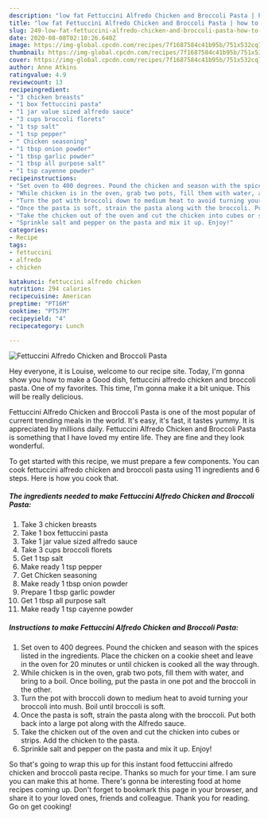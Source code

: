 ```yaml
---
description: "low fat Fettuccini Alfredo Chicken and Broccoli Pasta | how to make healthy Fettuccini Alfredo Chicken and Broccoli Pasta"
title: "low fat Fettuccini Alfredo Chicken and Broccoli Pasta | how to make healthy Fettuccini Alfredo Chicken and Broccoli Pasta"
slug: 249-low-fat-fettuccini-alfredo-chicken-and-broccoli-pasta-how-to-make-healthy-fettuccini-alfredo-chicken-and-broccoli-pasta
date: 2020-08-08T02:10:26.640Z
image: https://img-global.cpcdn.com/recipes/7f1687584c41b95b/751x532cq70/fettuccini-alfredo-chicken-and-broccoli-pasta-recipe-main-photo.jpg
thumbnail: https://img-global.cpcdn.com/recipes/7f1687584c41b95b/751x532cq70/fettuccini-alfredo-chicken-and-broccoli-pasta-recipe-main-photo.jpg
cover: https://img-global.cpcdn.com/recipes/7f1687584c41b95b/751x532cq70/fettuccini-alfredo-chicken-and-broccoli-pasta-recipe-main-photo.jpg
author: Anne Atkins
ratingvalue: 4.9
reviewcount: 13
recipeingredient:
- "3 chicken breasts"
- "1 box fettuccini pasta"
- "1 jar value sized alfredo sauce"
- "3 cups broccoli florets"
- "1 tsp salt"
- "1 tsp pepper"
- " Chicken seasoning"
- "1 tbsp onion powder"
- "1 tbsp garlic powder"
- "1 tbsp all purpose salt"
- "1 tsp cayenne powder"
recipeinstructions:
- "Set oven to 400 degrees. Pound the chicken and season with the spices listed in the ingredients. Place the chicken on a cookie sheet and leave in the oven for 20 minutes or until chicken is cooked all the way through."
- "While chicken is in the oven, grab two pots, fill them with water, and bring to a boil. Once boiling, put the pasta in one pot and the broccoli in the other."
- "Turn the pot with broccoli down to medium heat to avoid turning your broccoli into mush. Boil until broccoli is soft."
- "Once the pasta is soft, strain the pasta along with the broccoli. Put both back into a large pot along with the Alfredo sauce."
- "Take the chicken out of the oven and cut the chicken into cubes or strips. Add the chicken to the pasta."
- "Sprinkle salt and pepper on the pasta and mix it up. Enjoy!"
categories:
- Recipe
tags:
- fettuccini
- alfredo
- chicken

katakunci: fettuccini alfredo chicken 
nutrition: 294 calories
recipecuisine: American
preptime: "PT16M"
cooktime: "PT57M"
recipeyield: "4"
recipecategory: Lunch

---
```



![Fettuccini Alfredo Chicken and Broccoli Pasta](https://img-global.cpcdn.com/recipes/7f1687584c41b95b/751x532cq70/fettuccini-alfredo-chicken-and-broccoli-pasta-recipe-main-photo.jpg)

Hey everyone, it is Louise, welcome to our recipe site. Today, I'm gonna show you how to make a Good dish, fettuccini alfredo chicken and broccoli pasta. One of my favorites. This time, I'm gonna make it a bit unique. This will be really delicious.



Fettuccini Alfredo Chicken and Broccoli Pasta is one of the most popular of current trending meals in the world. It's easy, it's fast, it tastes yummy. It is appreciated by millions daily. Fettuccini Alfredo Chicken and Broccoli Pasta is something that I have loved my entire life. They are fine and they look wonderful.


To get started with this recipe, we must prepare a few components. You can cook fettuccini alfredo chicken and broccoli pasta using 11 ingredients and 6 steps. Here is how you cook that.

<!--inarticleads1-->

##### The ingredients needed to make Fettuccini Alfredo Chicken and Broccoli Pasta:

1. Take 3 chicken breasts
1. Take 1 box fettuccini pasta
1. Take 1 jar value sized alfredo sauce
1. Take 3 cups broccoli florets
1. Get 1 tsp salt
1. Make ready 1 tsp pepper
1. Get  Chicken seasoning
1. Make ready 1 tbsp onion powder
1. Prepare 1 tbsp garlic powder
1. Get 1 tbsp all purpose salt
1. Make ready 1 tsp cayenne powder




<!--inarticleads2-->

##### Instructions to make Fettuccini Alfredo Chicken and Broccoli Pasta:

1. Set oven to 400 degrees. Pound the chicken and season with the spices listed in the ingredients. Place the chicken on a cookie sheet and leave in the oven for 20 minutes or until chicken is cooked all the way through.
1. While chicken is in the oven, grab two pots, fill them with water, and bring to a boil. Once boiling, put the pasta in one pot and the broccoli in the other.
1. Turn the pot with broccoli down to medium heat to avoid turning your broccoli into mush. Boil until broccoli is soft.
1. Once the pasta is soft, strain the pasta along with the broccoli. Put both back into a large pot along with the Alfredo sauce.
1. Take the chicken out of the oven and cut the chicken into cubes or strips. Add the chicken to the pasta.
1. Sprinkle salt and pepper on the pasta and mix it up. Enjoy!




So that's going to wrap this up for this instant food fettuccini alfredo chicken and broccoli pasta recipe. Thanks so much for your time. I am sure you can make this at home. There's gonna be interesting food at home recipes coming up. Don't forget to bookmark this page in your browser, and share it to your loved ones, friends and colleague. Thank you for reading. Go on get cooking!
